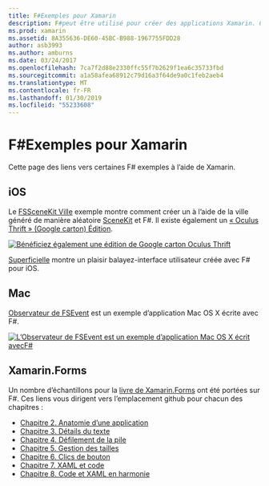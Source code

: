 ```yaml
---
title: F#Exemples pour Xamarin
description: F#peut être utilisé pour créer des applications Xamarin. Ce document les liens vers diverses iOS, Mac et écrit dans les projets Xamarin.Forms exemple d’application Xamarin F#.
ms.prod: xamarin
ms.assetid: 8A355636-DE60-45BC-B988-1967755FDD28
author: asb3993
ms.author: amburns
ms.date: 03/24/2017
ms.openlocfilehash: 7ca7f2d88e2330ffc55f7b2629f1ea6c35733fbd
ms.sourcegitcommit: a1a58afea68912c79d16a3f64de9a0c1feb2aeb4
ms.translationtype: MT
ms.contentlocale: fr-FR
ms.lasthandoff: 01/30/2019
ms.locfileid: "55233608"
---
```

# <a name="f-samples-for-xamarin"></a>F#Exemples pour Xamarin

Cette page des liens vers certaines F# exemples à l’aide de Xamarin.

## <a name="ios"></a>iOS

Le [FSSceneKit Ville](https://developer.xamarin.com/samples/monotouch/ios8/FSSceneKit/) exemple montre comment créer un à l’aide de la ville généré de manière aléatoire [SceneKit](xref:SceneKit) et F#. Il existe également un [« Oculus Thrift » (Google carton) Édition](https://developer.xamarin.com/samples/monotouch/ios8/SceneKitFSharp/).

[![](samples-images/fxscenekit-sml.png "Bénéficiez également une édition de Google carton Oculus Thrift")](samples-images/fxscenekit.png#lightbox)

[Superficielle](https://github.com/dvdsgl/shallow) montre un plaisir balayez-interface utilisateur créée avec F# pour iOS.

## <a name="mac"></a>Mac

[Observateur de FSEvent](https://developer.xamarin.com/samples/mac/FSEvents/) est un exemple d’application Mac OS X écrite avec F#.

[![](samples-images/fsevents-sml.png "L’Observateur de FSEvent est un exemple d’application Mac OS X écrit avecF#")](samples-images/fsevents.png#lightbox)

## <a name="xamarinforms"></a>Xamarin.Forms

Un nombre d’échantillons pour la [livre de Xamarin.Forms](~/xamarin-forms/creating-mobile-apps-xamarin-forms/index.md) ont été portées sur F#. Ces liens vous dirigent vers l’emplacement github pour chacun des chapitres :

- [Chapitre 2. Anatomie d’une application](https://github.com/xamarin/xamarin-forms-book-samples/tree/master/Chapter02/FS)
- [Chapitre 3. Détails du texte](https://github.com/xamarin/xamarin-forms-book-samples/tree/master/Chapter03/FS)
- [Chapitre 4. Défilement de la pile](https://github.com/xamarin/xamarin-forms-book-samples/tree/master/Chapter04/FS)
- [Chapitre 5. Gestion des tailles](https://github.com/xamarin/xamarin-forms-book-samples/tree/master/Chapter05/FS)
- [Chapitre 6. Clics de bouton](https://github.com/xamarin/xamarin-forms-book-samples/tree/master/Chapter06/FS)
- [Chapitre 7. XAML et code](https://github.com/xamarin/xamarin-forms-book-samples/tree/master/Chapter07/FS/CodePlusXaml)
- [Chapitre 8. Code et XAML en harmonie](https://github.com/xamarin/xamarin-forms-book-samples/tree/master/Chapter08/FS/XamlKeypad)

